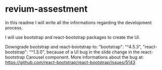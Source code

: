 # revium-assestment

In this readme I will write all the informations regarding the development process.

I will use bootstrap and react-bootstrap packages to create the UI.

Downgrade bootstrap and react-bootstrap to:
"bootstrap": "^4.5.3",
"react-bootstrap": "^1.3.0",
because of a UI bug in the slide change in the react-bootstrap Carousel component.
More informations about the bug at:
https://github.com/react-bootstrap/react-bootstrap/issues/5143
